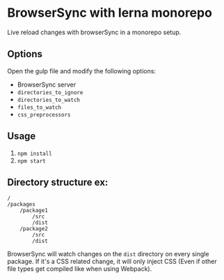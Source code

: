 # BrowserSync with lerna monorepo

Live reload changes with browserSync in a monorepo setup.

## Options
Open the gulp file and modify the following options:
* BrowserSync server
* `directories_to_ignore`
* `directories_to_watch`
* `files_to_watch`
* `css_preprocessors`

## Usage
1. `npm install`
2. `npm start`

## Directory structure ex:
```
/
/packages
    /package1
        /src
        /dist
    /package2
        /src
        /dist
```

BrowserSync will watch changes on the `dist` directory on every single package. If it's a CSS related change, it will only inject CSS (Even if other file types get compiled like when using Webpack).
